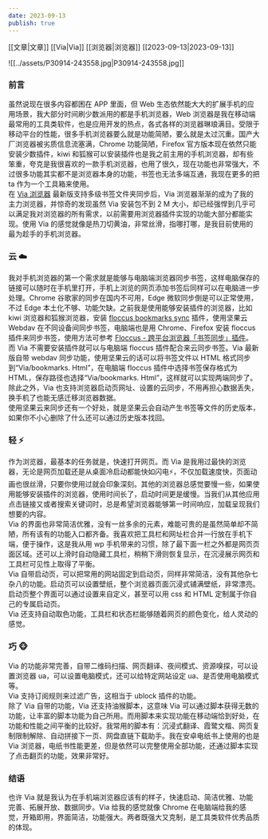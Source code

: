 ```yaml
---
date: 2023-09-13
publish: true
---
```

[[文章|文章]] [[Via|Via]] [[浏览器|浏览器]] [[2023-09-13|2023-09-13]]  
  
![[../assets/P30914-243558.jpg|P30914-243558.jpg]]  
  
### 前言  
虽然说现在很多内容都困在 APP 里面，但 Web 生态依然能大大的扩展手机的应用场景，我大部分时间刷少数派用的都是手机浏览器，Web 浏览器是我在移动端最常用的工具类软件，也是应用开发的热点，各式各样的浏览器琳琅满目。受限于移动平台的性能，很多手机浏览器要么就是功能简陋，要么就是太过沉重。国产大厂浏览器被劣质信息流塞满，Chrome 功能简陋，Firefox 官方版本现在依然只能安装少数插件，kiwi 和狐猴可以安装插件也是我之前主用的手机浏览器，却有些笨重，夸克是我很喜欢的一款手机浏览器，也用了很久，现在功能也非常强大，不过很多功能其实都不是浏览器本身的功能，书签也无法多端互通，我现在更多的把 ta 作为一个工具箱来使用。    
在 [Via 浏览器](https://www.coolapk.com/apk/mark.via) 最新版支持多级书签文件夹同步后，Via 浏览器渐渐的成为了我的主力浏览器，并惊奇的发现虽然 Via 安装包不到 2 M 大小，却已经强悍到几乎可以满足我对浏览器的所有需求，以前需要用浏览器插件实现的功能大部分都能实现。使用 Via 的感觉就像是热刀切黄油，非常丝滑，指哪打哪，是我目前使用的最为趁手的手机浏览器。  
### 云 ☁️  
我对手机浏览器的第一个需求就是能够与电脑端浏览器同步书签，这样电脑保存的链接可以随时在手机里打开，手机上浏览的网页添加书签后同样可以在电脑进一步处理。Chrome 谷歌家的同步在国内不可用，Edge 微软同步倒是可以正常使用，不过 Edge 本土化不够、功能欠缺。之前我是使用能够安装插件的浏览器，比如 kiwi 浏览器和狐猴浏览器，安装 [floccus bookmarks sync](https://www.crxsoso.com/webstore/detail/fnaicdffflnofjppbagibeoednhnbjhg) 插件，使用坚果云 Webdav 在不同设备间同步书签，电脑端也是用 Chrome、Firefox 安装 floccus 插件来同步书签，使用方法可参考 [Floccus - 跨平台浏览器「书签同步」插件](https://www.appinn.com/floccus/)。    
而 Via 不需要安装插件就可以与电脑端 floccus 插件配合来云同步书签。Via 最新版自带 webdav 同步功能，使用坚果云的话可以将书签文件以 HTML 格式同步到“Via/bookmarks. Html”，在电脑端 floccus 插件中选择书签保存格式为 HTML，保存路径也选择“Via/bookmarks. Html”，这样就可以实现两端同步了。    
除此之外，Via 也支持浏览器启动页网址、设置的云同步，不用再担心数据丢失，换手机了也能无感迁移浏览器数据。    
使用坚果云来同步还有一个好处，就是坚果云会自动产生书签等文件的历史版本，如果你不小心删除了什么还可以通过历史版本找回。  
### 轻 ⚡  
作为浏览器，最基本的任务就是，快速打开网页。而 Via 是我用过最快的浏览器，无论是网页加载还是从桌面冷启动都能快如闪电⚡，不仅加载速度快，页面动画也很丝滑，只要你使用过就会印象深刻。其他的浏览器总感觉要慢一些，如果使用能够安装插件的浏览器，使用时间长了，启动时间更是缓慢。当我们从其他应用点击链接又或者搜索关键词时，总是希望浏览器能够第一时间响应，加载呈现我们想要的内容。    
Via 的界面也非常简洁优雅，没有一丝多余的元素，难能可贵的是虽然简单却不简陋，所有该有的功能入口都齐备。我喜欢把工具栏和网址栏合并一行放在手机下端，便于操作，这是我从用 wp 手机带来的习惯，除了最下面一栏之外都是网页页面区域。还可以上滑时自动隐藏工具栏，稍稍下滑则恢复显示，在沉浸展示网页和工具栏可见性上取得了平衡。    
Via 自带启动页，可以把常用的网站固定到启动页，同样非常简洁，没有其他杂七杂八的功能。启动页可以设置壁纸，整个浏览器页面沉浸式铺满壁纸，非常漂亮。启动页整个界面可以通过设置来自定义，甚至可以用 css 和 HTML 定制属于你自己的专属启动页。    
Via 还支持自动取色功能，工具栏和状态栏能够随着网页的颜色变化，给人灵动的感觉。  
### 巧 🐵  
Via 的功能非常完善，自带二维码扫描、网页翻译、夜间模式、资源嗅探，可以设置浏览器 ua，可以设置电脑模式，还可以给特定网站设定 ua、是否使用电脑模式等。    
Via 支持订阅规则来过滤广告，这相当于 ublock 插件的功能。    
除了 Via 自带的功能，Via 还支持油猴脚本，这意味 Via 可以通过脚本获得无数的功能，让丰富的脚本功能为自己所用。而用脚本来实现功能在移动端恰到好处，在功能和性能之间平衡的比较好。我常用的脚本有：沉浸式翻译、霞鹭文楷、网页复制限制解除、自动拼接下一页、网盘直链下载助手。我在安卓电纸书上使用的也是 Via 浏览器，电纸书性能更差，但是依然可以完整使用全部功能，还通过脚本实现了点击翻页的功能，效果非常好。  
### 结语  
也许 Via 就是我认为在手机端浏览器应该有的样子，快速启动、简洁优雅、功能完善、拓展开放、数据同步。Via 给我的感觉就像 Chrome 在电脑端给我的感觉，开箱即用，界面简洁，功能强大。两者既强大又克制，是工具类软件优秀品质的体现。  
